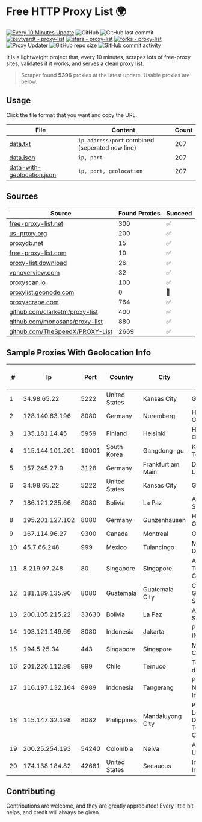 
# Free HTTP Proxy List 🌍

[![Every 10 Minutes Update](https://github.com/mertguvencli/http-proxy-list/actions/workflows/main.yml/badge.svg?branch=main)](https://github.com/mertguvencli/http-proxy-list/actions/workflows/main.yml)
![GitHub](https://img.shields.io/github/license/mertguvencli/http-proxy-list)
![GitHub last commit](https://img.shields.io/github/last-commit/mertguvencli/http-proxy-list)
[![zevtyardt - proxy-list](https://img.shields.io/static/v1?label=zevtyardt&message=proxy-list&color=blue&logo=github)](https://github.com/zevtyardt/proxy-list "Go to GitHub repo")
[![stars - proxy-list](https://img.shields.io/github/stars/zevtyardt/proxy-list?style=social)](https://github.com/zevtyardt/proxy-list)
[![forks - proxy-list](https://img.shields.io/github/forks/zevtyardt/proxy-list?style=social)](https://github.com/zevtyardt/proxy-list)
[![Proxy Updater](https://github.com/zevtyardt/proxy-list/workflows/Proxy%20Updater/badge.svg)](https://github.com/zevtyardt/proxy-list/actions?query=workflow:"Proxy+Updater")
![GitHub repo size](https://img.shields.io/github/repo-size/zevtyardt/proxy-list)
[![GitHub commit activity](https://img.shields.io/github/commit-activity/m/zevtyardt/proxy-list?logo=commits)](https://github.com/zevtyardt/proxy-list/commits/main)

It is a lightweight project that, every 10 minutes, scrapes lots of free-proxy sites, validates if it works, and serves a clean proxy list.

> Scraper found **5396** proxies at the latest update. Usable proxies are below.

## Usage

Click the file format that you want and copy the URL.

|File|Content|Count|
|----|-------|-----|
|[data.txt](https://raw.githubusercontent.com/mertguvencli/http-proxy-list/main/proxy-list/data.txt)|`ip_address:port` combined (seperated new line)|207|
|[data.json](https://raw.githubusercontent.com/mertguvencli/http-proxy-list/main/proxy-list/data.json)|`ip, port`|207|
|[data-with-geolocation.json](https://raw.githubusercontent.com/mertguvencli/http-proxy-list/main/proxy-list/data-with-geolocation.json)|`ip, port, geolocation`|207|

## Sources

|Source|Found Proxies|Succeed|
|------|-------------|-------|
|[free-proxy-list.net](https://free-proxy-list.net)|300|✅|
|[us-proxy.org](https://www.us-proxy.org)|200|✅|
|[proxydb.net](http://proxydb.net)|15|✅|
|[free-proxy-list.com](https://free-proxy-list.com/?page=&port=&type%5B%5D=http&type%5B%5D=https&up_time=0&search=Search)|10|✅|
|[proxy-list.download](https://www.proxy-list.download/HTTP)|26|✅|
|[vpnoverview.com](https://vpnoverview.com/privacy/anonymous-browsing/free-proxy-servers)|32|✅|
|[proxyscan.io](https://www.proxyscan.io)|100|✅|
|[proxylist.geonode.com](https://proxylist.geonode.com/api/proxy-list?limit=300&page=1&sort_by=lastChecked&sort_type=desc&protocols=http,https)|0|🚫|
|[proxyscrape.com](https://api.proxyscrape.com/v2/?request=displayproxies&protocol=http&timeout=10000&country=all&ssl=all&anonymity=all)|764|✅|
|[github.com/clarketm/proxy-list](https://raw.githubusercontent.com/clarketm/proxy-list/master/proxy-list-raw.txt)|400|✅|
|[github.com/monosans/proxy-list](https://raw.githubusercontent.com/monosans/proxy-list/main/proxies/http.txt)|880|✅|
|[github.com/TheSpeedX/PROXY-List](https://raw.githubusercontent.com/TheSpeedX/PROXY-List/master/http.txt)|2669|✅|


## Sample Proxies With Geolocation Info

|#|Ip|Port|Country|City|Internet Service Provider|
|-|--|----|-------|----|-------------------------|
|1|34.98.65.22|5222|United States|Kansas City|Google LLC|
|2|128.140.63.196|8080|Germany|Nuremberg|Hetzner Online GmbH|
|3|135.181.14.45|5959|Finland|Helsinki|Hetzner Online GmbH|
|4|115.144.101.201|10001|South Korea|Gangdong-gu|Korea Telecom|
|5|157.245.27.9|3128|Germany|Frankfurt am Main|DigitalOcean, LLC|
|6|34.98.65.22|5222|United States|Kansas City|Google LLC|
|7|186.121.235.66|8080|Bolivia|La Paz|AXS Bolivia S. A.|
|8|195.201.127.102|8080|Germany|Gunzenhausen|Hetzner Online GmbH|
|9|167.114.96.27|9300|Canada|Montreal|OVH SAS|
|10|45.7.66.248|999|Mexico|Tulancingo|Maysnet SA De CV|
|11|8.219.97.248|80|Singapore|Singapore|Alibaba (US) Technology Co., Ltd.|
|12|181.189.135.90|8080|Guatemala|Guatemala City|Comcel Guatemala S.A.|
|13|200.105.215.22|33630|Bolivia|La Paz|AXS Bolivia S. A.|
|14|103.121.149.69|8080|Indonesia|Jakarta|PT EMERIO INDONESIA|
|15|194.5.25.34|443|Singapore|Singapore|Mod Mission Critical LLC|
|16|201.220.112.98|999|Chile|Temuco|Telefonica del Sur S.A.|
|17|116.197.132.164|8989|Indonesia|Tangerang|PT. Fiber Networks Indonesia|
|18|115.147.32.198|8082|Philippines|Mandaluyong City|Philippine Long Distance Telephone Co.|
|19|200.25.254.193|54240|Colombia|Neiva|Andinet ON Line|
|20|174.138.184.82|42681|United States|Secaucus|Interserver, Inc|



## Contributing

Contributions are welcome, and they are greatly appreciated! Every
little bit helps, and credit will always be given.

